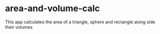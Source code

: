 # area-and-volume-calc
This app calculates the area of a triangle, sphere and rectangle along side their volumes
